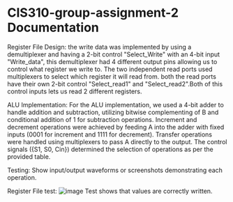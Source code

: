 # CIS310-group-assignment-2 Documentation

Register File Design: the write data was implemented by using a demultiplexer and having a 2-bit control "Select_Write" with an 4-bit input "Write_data", this demultiplexer had 4 different output pins allowing us to control what register we write to. The two independent read ports used multiplexers to select which register it will read from. both the read ports have their own 2-bit control "Select_read1" and "Select_read2".Both of this control inputs lets us read 2 different registers.


ALU Implementation: For the ALU implementation, we used a 4-bit adder to handle addition and subtraction, utilizing bitwise complementing of B and conditional addition of 1 for subtraction operations. Increment and decrement operations were achieved by feeding A into the adder with fixed inputs (0001 for increment and 1111 for decrement). Transfer operations were handled using multiplexers to pass A directly to the output. The control signals ({S1, S0, Cin}) determined the selection of operations as per the provided table. 

Testing: Show input/output waveforms or screenshots demonstrating each operation.



Register File test:
![image](https://github.com/user-attachments/assets/0664453a-5abb-4631-88ad-4ec70c31ca7f)
Test shows that values are correctly written.

